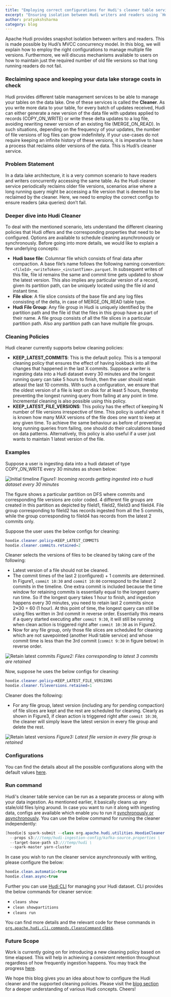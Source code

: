 ```yaml
---
title: "Employing correct configurations for Hudi's cleaner table service"
excerpt: "Ensuring isolation between Hudi writers and readers using `HoodieCleaner.java`"
author: pratyakshsharma
category: blog
---
```


Apache Hudi provides snapshot isolation between writers and readers. This is made possible by Hudi’s MVCC concurrency model. In this blog, we will explain how to employ the right configurations to manage multiple file versions. Furthermore, we will discuss mechanisms available to users on how to maintain just the required number of old file versions so that long running readers do not fail. 

### Reclaiming space and keeping your data lake storage costs in check

Hudi provides different table management services to be able to manage your tables on the data lake. One of these services is called the **Cleaner**. As you write more data to your table, for every batch of updates received, Hudi can either generate a new version of the data file with updates applied to records (COPY_ON_WRITE) or write these delta updates to a log file, avoiding rewriting newer version of an existing file (MERGE_ON_READ). In such situations, depending on the frequency of your updates, the number of file versions of log files can grow indefinitely. If your use-cases do not require keeping an infinite history of these versions, it is imperative to have a process that reclaims older versions of the data. This is Hudi’s cleaner service.

### Problem Statement

In a data lake architecture, it is a very common scenario to have readers and writers concurrently accessing the same table. As the Hudi cleaner service periodically reclaims older file versions, scenarios arise where a long running query might be accessing a file version that is deemed to be reclaimed by the cleaner. Here, we need to employ the correct configs to ensure readers (aka queries) don’t fail.

### Deeper dive into Hudi Cleaner

To deal with the mentioned scenario, lets understand the  different cleaning policies that Hudi offers and the corresponding properties that need to be configured. Options are available to schedule cleaning asynchronously or synchronously. Before going into more details, we would like to explain a few underlying concepts:

 - **Hudi base file**: Columnar file which consists of final data after compaction. A base file’s name follows the following naming convention: `<fileId>_<writeToken>_<instantTime>.parquet`. In subsequent writes of this file, file id remains the same and commit time gets updated to show the latest version. This also implies any particular version of a record, given its partition path, can be uniquely located using the file id and instant time. 
 - **File slice**: A file slice consists of the base file and any log files consisting of the delta, in case of MERGE_ON_READ table type.
 - **Hudi File Group**: Any file group in Hudi is uniquely identified by the partition path and the  file id that the files in this group have as part of their name. A file group consists of all the file slices in a particular partition path. Also any partition path can have multiple file groups.

### Cleaning Policies

Hudi cleaner currently supports below cleaning policies:

 - **KEEP_LATEST_COMMITS**: This is the default policy. This is a temporal cleaning policy that ensures the effect of having lookback into all the changes that happened in the last X commits. Suppose a writer is ingesting data  into a Hudi dataset every 30 minutes and the longest running query can take 5 hours to finish, then the user should retain atleast the last 10 commits. With such a configuration, we ensure that the oldest version of a file is kept on disk for at least 5 hours, thereby preventing the longest running query from failing at any point in time. Incremental cleaning is also possible using this policy.
 - **KEEP_LATEST_FILE_VERSIONS**: This policy has the effect of keeping N number of file versions irrespective of time. This policy is useful when it is known how many MAX versions of the file does one want to keep at any given time. To achieve the same behaviour as before of preventing long running queries from failing, one should do their calculations based on data patterns. Alternatively, this policy is also useful if a user just wants to maintain 1 latest version of the file.

### Examples

Suppose a user is ingesting data into a hudi dataset of type COPY_ON_WRITE every 30 minutes as shown below:

![Initial timeline](/assets/images/blog/hoodie-cleaner/Initial_timeline.png)
_Figure1: Incoming records getting ingested into a hudi dataset every 30 minutes_

The figure shows a particular partition on DFS where commits and corresponding file versions are color coded. 4 different file groups are created in this partition as depicted by fileId1, fileId2, fileId3 and fileId4. File group corresponding to fileId2 has records ingested from all the 5 commits, while the group corresponding to fileId4 has records from the latest 2 commits only.

Suppose the user uses the below configs for cleaning:

```java
hoodie.cleaner.policy=KEEP_LATEST_COMMITS
hoodie.cleaner.commits.retained=2
```

Cleaner selects the versions of files to be cleaned by taking care of the following:

 - Latest version of a file should not be cleaned.
 - The commit times of the last 2 (configured) + 1 commits are determined. In Figure1, `commit 10:30` and `commit 10:00` correspond to the latest 2 commits in the timeline. One extra commit is included because the time window for retaining commits is essentially equal to the longest query run time. So if the longest query takes 1 hour to finish, and ingestion happens every 30 minutes, you need to retain last 2 commits since 2*30 = 60 (1 hour). At this point of time, the longest query can still be using files written in 3rd commit in reverse order. Essentially this means if a query started executing after `commit 9:30`, it will still be running when clean action is triggered right after `commit 10:30` as in Figure2. 
 -  Now for any file group, only those file slices are scheduled for cleaning which are not savepointed (another Hudi table service) and whose commit time is less than the 3rd commit (`commit 9:30` in figure below) in reverse order.

![Retain latest commits](/assets/images/blog/hoodie-cleaner/Retain_latest_commits.png)
_Figure2: Files corresponding to latest 3 commits are retained_

Now, suppose he uses the below configs for cleaning:

```java
hoodie.cleaner.policy=KEEP_LATEST_FILE_VERSIONS
hoodie.cleaner.fileversions.retained=1
```

Cleaner does the following:

 - For any file group, latest version (including any for pending compaction) of file slices are kept and the rest are scheduled for cleaning. Clearly as shown in Figure3, if clean action is triggered right after `commit 10:30`, the cleaner will simply leave the latest version in every file group and delete the rest.

![Retain latest versions](/assets/images/blog/hoodie-cleaner/Retain_latest_versions.png)
_Figure3: Latest file version in every file group is retained_

### Configurations

You can find the details about all the possible configurations along with the default values [here](https://hudi.apache.org/docs/configurations.html#compaction-configs).

### Run command

Hudi's cleaner table service can be run as a separate process or along with your data ingestion. As mentioned earlier, it basically cleans up any stale/old files lying around. In case you want to run it along with ingesting data, configs are available which enable you to run it [synchronously or asynchronously](https://hudi.apache.org/docs/configurations.html#withAsyncClean). You can use the below command for running the cleaner independently:

```java
[hoodie]$ spark-submit --class org.apache.hudi.utilities.HoodieCleaner \
  --props s3:///temp/hudi-ingestion-config/kafka-source.properties \
  --target-base-path s3:///temp/hudi \
  --spark-master yarn-cluster
```

In case you wish to run the cleaner service asynchronously with writing, please configure the below:

```java
hoodie.clean.automatic=true
hoodie.clean.async=true
```

Further you can use [Hudi CLI](https://hudi.apache.org/docs/deployment.html#cli) for managing your Hudi dataset. CLI provides the below commands for cleaner service:

 - `cleans show`
 - `clean showpartitions`
 - `cleans run`

You can find more details and the relevant code for these commands in [`org.apache.hudi.cli.commands.CleansCommand` class](https://github.com/apache/hudi/blob/master/hudi-cli/src/main/java/org/apache/hudi/cli/commands/CleansCommand.java). 

### Future Scope

Work is currently going on for introducing a new cleaning policy based on time elapsed. This will help in achieving a consistent retention throughout regardless of how frequently ingestion happens. You may track the progress [here](https://issues.apache.org/jira/browse/HUDI-349).

We hope this blog gives you an idea about how to configure the Hudi cleaner and the supported cleaning policies. Please visit the [blog section](https://hudi.apache.org/blog.html) for a deeper understanding of various Hudi concepts. Cheers!